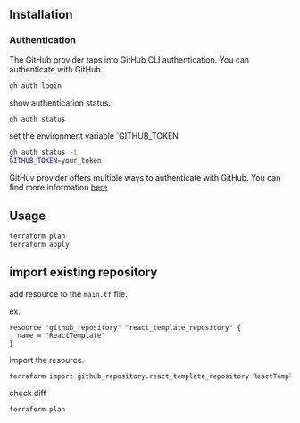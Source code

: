 ## Installation

### Authentication

The GitHub provider taps into GitHub CLI authentication. You can authenticate with GitHub.

```bash
gh auth login
```

show authentication status.

```bash
gh auth status
```

set the environment variable `GITHUB_TOKEN

```bash
gh auth status -t
GITHUB_TOKEN=your_token
```

GitHuv provider offers multiple ways to authenticate with GitHub. You can find more information [here](https://registry.terraform.io/providers/integrations/github/latest/docs#authentication)

## Usage

```bash
terraform plan
terraform apply
```

## import existing repository

add resource to the `main.tf` file.

ex.

```
resource "github_repository" "react_template_repository" {
  name = "ReactTemplate"
}
```

import the resource.

```bash
terraform import github_repository.react_template_repository ReactTemplate
```

check diff

```bash
terraform plan
```
